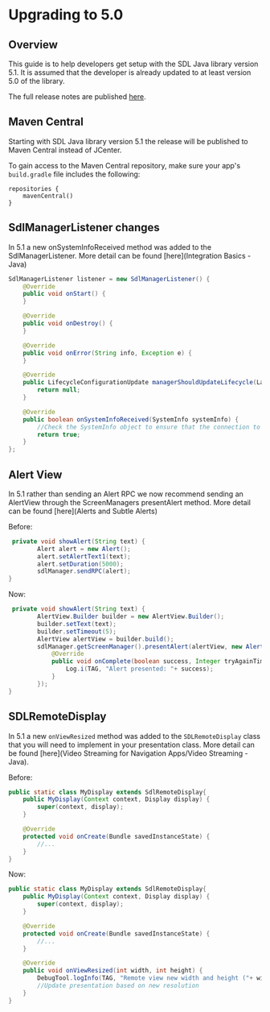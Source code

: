 # Upgrading to 5.0

## Overview

This guide is to help developers get setup with the SDL Java library version 5.1. It is assumed that the developer is already updated to at least version 5.0 of the library.

The full release notes are published [here](https://github.com/smartdevicelink/sdl_java_suite/releases).

## Maven Central
Starting with SDL Java library version 5.1 the release will be published to Maven Central instead of JCenter.

To gain access to the Maven Central repository, make sure your app's `build.gradle` file includes the following:

```
repositories {
    mavenCentral()
}
```

## SdlManagerListener changes
In 5.1 a new onSystemInfoReceived method was added to the SdlManagerListener. More detail can be found [here](Integration Basics - Java)

```java
SdlManagerListener listener = new SdlManagerListener() {
    @Override
    public void onStart() {
    }

    @Override
    public void onDestroy() {
    }

    @Override
    public void onError(String info, Exception e) {
    }

    @Override
    public LifecycleConfigurationUpdate managerShouldUpdateLifecycle(Language language, Language hmiLanguage) {
        return null;
    }

    @Override
    public boolean onSystemInfoReceived(SystemInfo systemInfo) {
        //Check the SystemInfo object to ensure that the connection to the device should continue
        return true;
    }
};
```

## Alert View
In 5.1 rather than sending an Alert RPC we now recommend sending an AlertView through the ScreenManagers presentAlert method. More detail can be found [here](Alerts and Subtle Alerts)

Before:

```java
 private void showAlert(String text) {
        Alert alert = new Alert();
        alert.setAlertText1(text);
        alert.setDuration(5000);
        sdlManager.sendRPC(alert);
}
```

Now:

```java
 private void showAlert(String text) {
        AlertView.Builder builder = new AlertView.Builder();
        builder.setText(text);
        builder.setTimeout(5);
        AlertView alertView = builder.build();
        sdlManager.getScreenManager().presentAlert(alertView, new AlertCompletionListener() {
            @Override
            public void onComplete(boolean success, Integer tryAgainTime) {
                Log.i(TAG, "Alert presented: "+ success);
            }
        });
}
```

## SDLRemoteDisplay
In 5.1 a new `onViewResized` method was added to the `SDLRemoteDisplay` class that you will need to implement in your presentation class. More detail can be found [here](Video Streaming for Navigation Apps/Video Streaming - Java).

Before:

```java
public static class MyDisplay extends SdlRemoteDisplay{
    public MyDisplay(Context context, Display display) {
        super(context, display);
    }

    @Override
    protected void onCreate(Bundle savedInstanceState) {
        //...
    }
}   
```

Now:

```java
public static class MyDisplay extends SdlRemoteDisplay{
    public MyDisplay(Context context, Display display) {
        super(context, display);
    }

    @Override
    protected void onCreate(Bundle savedInstanceState) {
        //...
    }

    @Override
    public void onViewResized(int width, int height) {
        DebugTool.logInfo(TAG, "Remote view new width and height ("+ width + ", " + height + ")");
        //Update presentation based on new resolution
    }
}   
```